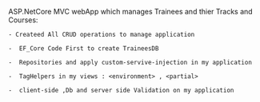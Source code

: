  ASP.NetCore MVC webApp which manages Trainees and thier Tracks and Courses:
 
	- Createed All CRUD operations to manage application
 
	-  EF_Core Code First to create TraineesDB
 
	-  Repositories and apply custom-servive-injection in my application 
 
	-  TagHelpers in my views : <environment> , <partial>
 
	-  client-side ,Db and server side Validation on my application
